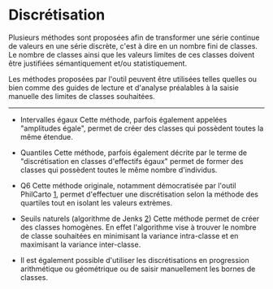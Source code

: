Discrétisation
===================

Plusieurs méthodes sont proposées afin de transformer une série continue de valeurs en une série discrète, c'est à dire en un nombre fini de classes. Le nombre de classes ainsi que les valeurs limites de ces classes doivent être justifiées sémantiquement et/ou statistiquement.

Les méthodes proposées par l'outil peuvent être utilisées telles quelles ou bien comme des guides de lecture et d'analyse préalables à la saisie manuelle des limites de classes souhaitées.

----------


- Intervalles égaux
Cette méthode, parfois également appelées "amplitudes égale", permet de créer des classes qui possèdent toutes la même étendue.


- Quantiles
Cette méthode, parfois également décrite par le terme de "discrétisation en classes d'effectifs égaux" permet de former des classes qui possèdent toutes le même nombre d'individus.


- Q6
Cette méthode originale, notamment démocratisée par l'outil PhilCarto [1], permet d'effectuer une discrétisation selon la méthode des quartiles tout en isolant les valeurs extrèmes.


- Seuils naturels (algorithme de Jenks [2])
Cette méthode permet de créer des classes homogènes. En effet l'algorithme vise à trouver le nombre de classe souhaitées en minimisant la variance intra-classe et en maximisant la variance inter-classe.


- Il est également possible d'utiliser les discrétisations en progression arithmétique ou géométrique ou de saisir manuellement les bornes de classes. 


  [1]: (http://philcarto.free.fr/)
  [2]: (https://en.wikipedia.org/wiki/Jenks_natural_breaks_optimization)
